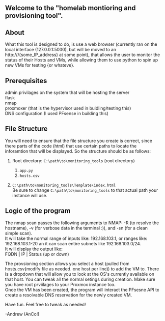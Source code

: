 ## Welcome to the "homelab montioring and provisioning tool". 

## About
What this tool is designed to do, is use a web browser (currently ran on the local interface (127.0.0.1:5000), but will be moved to an http:///{some_IP_address} at some point), that allows the user to monitor the status of their Hosts and VMs, while allowing them to use python to spin up new VMs for testing {or whateve}.

## Prerequisites
admin privilages on the system that will be hosting the server  
flask  
nmap  
proxmoxer (that is the hypervisor used in buidling/testing this)  
DNS configuration (I used PFsense in building this)

## File Structure
You will need to ensure that the file structure you create is correct, since there parts of the code (html) that use certain paths to locate the inforamtion that will be displayed. So the structure should be as follows:
1. Root directory: `C:\path\to\monitoring_tools` (root directory)
   1. `app.py`
   2. `hosts.csv`

2. `C:\path\to\monitoring_tools\Template\index.html`  
Be sure to change `C:\path\to\monitoring_tools` to that actual path your instance will use.

## Logic of the program
The nmap scan passes the following arguments to NMAP: -R (to resolve the hostname), -v (for verbose data in the terminal :)), and -sn (for a clean simple scan).  
It will take the normal range of inputs like: 192.168.103.1, or ranges like: 192.168.103.1-20 an it can scan entire subnets like 192.168.103.0/24.  
It will display the output like:  
FQDN | IP | Status (up or down)  

The provsioning section allows you select a host (pulled from hosts.csv{modify file as needed. one host per line)) to add the VM to. There is a dropdown that will allow you to look at the OS's currently available on that host. You can tweak all the normal setings during creation. Make sure you have root prviilages to your Proxmox instance too.  
Once the VM has been created, the program will interact the PFsesne API to create a resolvable DNS reservation for the newly created VM.  

Have fun. Feel free to tweak as needed!  

-Andrew (AnCo!)
